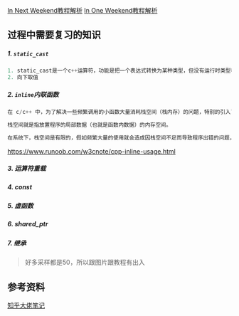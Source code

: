 [In Next Weekend教程解析](Analysis/NextWeek.md)
[In One Weekend教程解析](Analysis/InOneWeekend.md)


## 过程中需要复习的知识
##### 1. `static_cast`
```cpp
1. static_cast是一个c++运算符，功能是把一个表达式转换为某种类型，但没有运行时类型检查来保证转换的安全性。
2. 向下取值
```


##### 2. `inline`内联函数
```cpp
在 c/c++ 中，为了解决一些频繁调用的小函数大量消耗栈空间（栈内存）的问题，特别的引入了 inline 修饰符，表示为内联函数。

栈空间就是指放置程序的局部数据（也就是函数内数据）的内存空间。

在系统下，栈空间是有限的，假如频繁大量的使用就会造成因栈空间不足而导致程序出错的问题，如，函数的死循环递归调用的最终结果就是导致栈内存空间枯竭。
```
https://www.runoob.com/w3cnote/cpp-inline-usage.html


##### 3. 运算符重载

##### 4. const
##### 5. 虚函数
##### 6. shared_ptr
##### 7. 继承

> 好多采样都是50，所以跟图片跟教程有出入

## 参考资料
[知乎大佬笔记](https://www.zhihu.com/column/c_1504519612624035840)